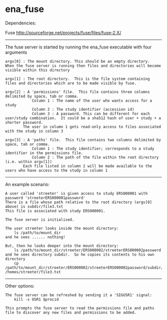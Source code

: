 ena_fuse
========

Dependencies:

Fuse http://sourceforge.net/projects/fuse/files/fuse-2.X/

________________________________________________________________________________

The fuse server is started by running the ena_fuse executable with four arguments

    argv[0] : The mount directory. This should be an empty directory.  When the fuse server is running then files and directories will become visible within this directory

    argv[1] : The root directory.  This is the file system containing files and directories which are to be made visible by fuse.

    argv[2] : A 'permissions' file.  This file contains three columns delimited by space, tab or comma.
                Column 1 : The name of the user who wants access for a study
                Column 2 : The study identifier (accession id)
                Column 3 : A password. This can be different for each user/study combination.  It could be a sha512 hash of user + study + a shorter password.
            The user in column 1 gets read-only access to files associated with the study in column 3

    argv[3] : A 'paths' file.  This file contains two columns delimited by space, tab or comma.
                Column 1 : The study identifier; corresponds to a study identifier in the permissions file.
                Column 2 : The path of the file within the root directory (i.e. within argv[1])
            Each file listed in column 2 will be made available to the users who have access to the study in column 1

________________________________________________________________________________

An example scenario:

    A user called 'streeter' is given access to study ERS000001 with password 'streeterERS000001password'
    There is a file whose path relative to the root directory (argv[0] above) is subdir/file3.txt
    This file is associated with study ERS000001.

    The fuse server is initialised.

    The user streeter looks inside the mount directory:
        ls /path/to/mount_dir
    and he sees ...... nothing!

    But, then he looks deeper into the mount directory:
        ls /path/to/mount_dir/streeter/ERS000002/streeterERS000002password
    and he sees directory subdir.  So he copies its contents to his own directory
        cp /path/to/mount_dir/streeter/ERS000002/streeterERS000002password/subdir/file3.txt   /homes/streeter/file3.txt

________________________________________________________________________________

Other options:

    The fuse server can be refreshed by sending it a 'SIGUSR1' signal:
        kill -s USR1 $procid 

    This prompts the fuse server to read the permissions file and paths file to discover any new files and permissions to be added.
